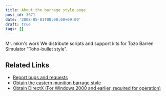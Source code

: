 ```yaml
---
title: About the barrage style page
post_id: 3671
date: '2008-05-01T00:00:00+09:00'
draft: true
tags: []
---
```


Mr. mkm's work We distribute scripts and support kits for Tozo Barren Simulator "Toho-bullet style".

## Related Links

*   [Report bugs and requests](https://twitter.com/danmaq)
*   [Obtain the eastern munition barrage style](http://www.geocities.co.jp/SiliconValley-Oakland/9951/)
*   [Obtain DirectX (For Windows 2000 and earlier, required for operation)](http://www.microsoft.com/japan/windows/directx/)

